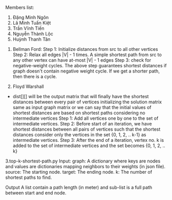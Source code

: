 Members list:
1) Đặng Minh Ngôn
2) Lã Minh Tuấn Kiệt
3) Trần Vĩnh Tiến 
4) Nguyễn Thành Lộc
5) Huỳnh Thanh Tân

1. Bellman Ford:
Step 1: Initialize distances from src to all other vertices
Step 2: Relax all edges |V| - 1 times. A simple shortest path from src to any other vertex can have at-most |V| - 1 edges
Step 3: check for negative-weight cycles. The above step guarantees shortest distances if graph doesn't contain negative weight cycle. If we get a shorter path, then there is a cycle.

2. Floyd Warshall
- dist[][] will be the output matrix that will finally have the shortest distances between every pair of vertices initializing the solution matrix same as input graph matrix or we can say that the initial  values of shortest distances are based on shortest paths considering no intermediate vertices
Step 1: Add all vertices one by one to the set of intermediate vertices. 
Step 2: Before start of an iteration, we have shortest distances between all pairs of vertices such that the shortest distances consider only the vertices in the set {0, 1, 2, .. k-1} as intermediate vertices.
Step 3: After the end of a iteration, vertex no. k is added to the set of intermediate vertices and the set becomes {0, 1, 2, .. k}

3.top-k-shortest-path.py
Input:
        graph: A dictionary where keys are nodes and values are dictionaries mapping neighbors to their weights (in json file).
        source: The starting node.
        target: The ending node.
        k: The number of shortest paths to find.

Output
        A list contain a path length (in meter) and sub-list is a full path between start and end node.